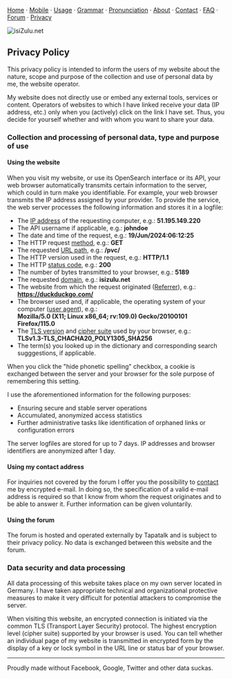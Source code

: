 [Home](https://isizulu.net/) · [Mobile](https://isizulu.net/m/) · [Usage](https://isizulu.net/usage/) · [Grammar](https://isizulu.net/grammar/) · [Pronunciation](https://isizulu.net/p11n/) · [About](https://isizulu.net/about/) · [Contact](https://isizulu.net/contact/) · [FAQ](https://isizulu.net/faq/) · [Forum](https://isizulu.net/forum/) · [Privacy](https://isizulu.net/pvc/)

![isiZulu.net](../gfx/izn.png)

Privacy Policy
--------------

This privacy policy is intended to inform the users of my website about the nature, scope and purpose of the collection and use of personal data by me, the website operator.

My website does not directly use or embed any external tools, services or content. Operators of websites to which I have linked receive your data (IP address, etc.) only when you (actively) click on the link I have set. Thus, you decide for yourself whether and with whom you want to share your data.

### Collection and processing of personal data, type and purpose of use

#### Using the website

When you visit my website, or use its OpenSearch interface or its API, your web browser automatically transmits certain information to the server, which could in turn make you identifiable. For example, your web browser transmits the IP address assigned by your provider. To provide the service, the web server processes the following information and stores it in a logfile:

* The [IP address](https://en.wikipedia.org/wiki/IP_address) of the requesting computer, e.g.: **51.195.149.220**
* The API username if applicable, e.g.: **johndoe**
* The date and time of the request, e.g.: **19/Jun/2024:06:12:25**
* The HTTP request [method](https://en.wikipedia.org/wiki/Hypertext_Transfer_Protocol#Request_methods), e.g.: **GET**
* The requested [URL path](https://en.wikipedia.org/wiki/URL#Syntax), e.g.: **/pvc/**
* The HTTP version used in the request, e.g.: **HTTP/1.1**
* The HTTP [status code](https://en.wikipedia.org/wiki/Hypertext_Transfer_Protocol#Status_codes), e.g.: **200**
* The number of bytes transmitted to your browser, e.g.: **5189**
* The requested [domain](https://en.wikipedia.org/wiki/Domain_name), e.g.: **isizulu.net**
* The website from which the request originated ([Referrer](https://en.wikipedia.org/wiki/HTTP_referer)), e.g.: **https://duckduckgo.com/**
* The browser used and, if applicable, the operating system of your computer ([user agent](https://en.wikipedia.org/wiki/User_agent)), e.g.:  
    **Mozilla/5.0 (X11; Linux x86\_64; rv:109.0) Gecko/20100101 Firefox/115.0**
* The [TLS version](https://en.wikipedia.org/wiki/Transport_Layer_Security) and [cipher suite](https://en.wikipedia.org/wiki/Cipher_suite) used by your browser, e.g.:  
    **TLSv1.3-TLS\_CHACHA20\_POLY1305\_SHA256**
* The term(s) you looked up in the dictionary and corresponding search sugggestions, if applicable.

When you click the "hide phonetic spelling" checkbox, a cookie is exchanged between the server and your browser for the sole purpose of remembering this setting.

I use the aforementioned information for the following purposes:

* Ensuring secure and stable server operations
* Accumulated, anonymized access statistics
* Further administrative tasks like identification of orphaned links or configuration errors

The server logfiles are stored for up to 7 days. IP addresses and browser identifiers are anonymized after 1 day.

#### Using my contact address

For inquiries not covered by the forum I offer you the possibility to [contact](https://isizulu.net/contact/) me by encrypted e-mail. In doing so, the specification of a valid e-mail address is required so that I know from whom the request originates and to be able to answer it. Further information can be given voluntarily.

#### Using the forum

The forum is hosted and operated externally by Tapatalk and is subject to their privacy policy. No data is exchanged between this website and the forum.

### Data security and data processing

All data processing of this website takes place on my own server located in Germany. I have taken appropriate technical and organizational protective measures to make it very difficult for potential attackers to compromise the server.

When visiting this website, an encrypted connection is initiated via the common TLS (Transport Layer Security) protocol. The highest encryption level (cipher suite) supported by your browser is used. You can tell whether an individual page of my website is transmitted in encrypted form by the display of a key or lock symbol in the URL line or status bar of your browser.

* * *

Proudly made without Facebook, Google, Twitter and other data suckas.